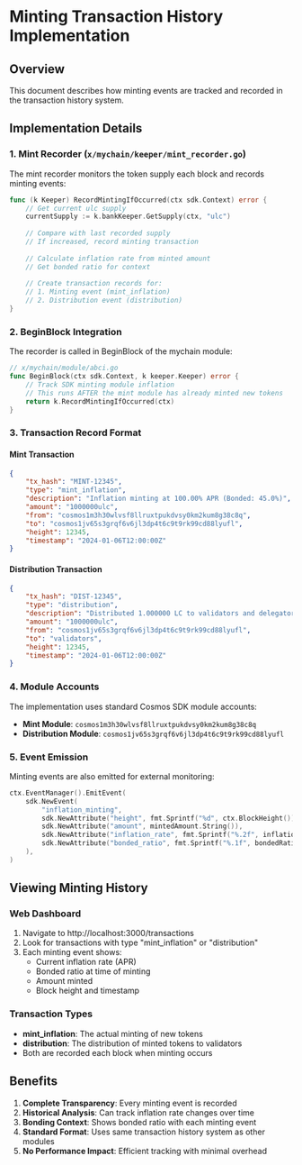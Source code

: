 # Minting Transaction History Implementation

## Overview
This document describes how minting events are tracked and recorded in the transaction history system.

## Implementation Details

### 1. Mint Recorder (`x/mychain/keeper/mint_recorder.go`)

The mint recorder monitors the token supply each block and records minting events:

```go
func (k Keeper) RecordMintingIfOccurred(ctx sdk.Context) error {
    // Get current ulc supply
    currentSupply := k.bankKeeper.GetSupply(ctx, "ulc")
    
    // Compare with last recorded supply
    // If increased, record minting transaction
    
    // Calculate inflation rate from minted amount
    // Get bonded ratio for context
    
    // Create transaction records for:
    // 1. Minting event (mint_inflation)
    // 2. Distribution event (distribution)
}
```

### 2. BeginBlock Integration

The recorder is called in BeginBlock of the mychain module:

```go
// x/mychain/module/abci.go
func BeginBlock(ctx sdk.Context, k keeper.Keeper) error {
    // Track SDK minting module inflation
    // This runs AFTER the mint module has already minted new tokens
    return k.RecordMintingIfOccurred(ctx)
}
```

### 3. Transaction Record Format

#### Mint Transaction
```json
{
    "tx_hash": "MINT-12345",
    "type": "mint_inflation",
    "description": "Inflation minting at 100.00% APR (Bonded: 45.0%)",
    "amount": "1000000ulc",
    "from": "cosmos1m3h30wlvsf8llruxtpukdvsy0km2kum8g38c8q",
    "to": "cosmos1jv65s3grqf6v6jl3dp4t6c9t9rk99cd88lyufl",
    "height": 12345,
    "timestamp": "2024-01-06T12:00:00Z"
}
```

#### Distribution Transaction
```json
{
    "tx_hash": "DIST-12345",
    "type": "distribution",
    "description": "Distributed 1.000000 LC to validators and delegators",
    "amount": "1000000ulc",
    "from": "cosmos1jv65s3grqf6v6jl3dp4t6c9t9rk99cd88lyufl",
    "to": "validators",
    "height": 12345,
    "timestamp": "2024-01-06T12:00:00Z"
}
```

### 4. Module Accounts

The implementation uses standard Cosmos SDK module accounts:
- **Mint Module**: `cosmos1m3h30wlvsf8llruxtpukdvsy0km2kum8g38c8q`
- **Distribution Module**: `cosmos1jv65s3grqf6v6jl3dp4t6c9t9rk99cd88lyufl`

### 5. Event Emission

Minting events are also emitted for external monitoring:
```go
ctx.EventManager().EmitEvent(
    sdk.NewEvent(
        "inflation_minting",
        sdk.NewAttribute("height", fmt.Sprintf("%d", ctx.BlockHeight())),
        sdk.NewAttribute("amount", mintedAmount.String()),
        sdk.NewAttribute("inflation_rate", fmt.Sprintf("%.2f", inflationRate)),
        sdk.NewAttribute("bonded_ratio", fmt.Sprintf("%.1f", bondedRatio)),
    ),
)
```

## Viewing Minting History

### Web Dashboard
1. Navigate to http://localhost:3000/transactions
2. Look for transactions with type "mint_inflation" or "distribution"
3. Each minting event shows:
   - Current inflation rate (APR)
   - Bonded ratio at time of minting
   - Amount minted
   - Block height and timestamp

### Transaction Types
- **mint_inflation**: The actual minting of new tokens
- **distribution**: The distribution of minted tokens to validators
- Both are recorded each block when minting occurs

## Benefits

1. **Complete Transparency**: Every minting event is recorded
2. **Historical Analysis**: Can track inflation rate changes over time
3. **Bonding Context**: Shows bonded ratio with each minting event
4. **Standard Format**: Uses same transaction history system as other modules
5. **No Performance Impact**: Efficient tracking with minimal overhead